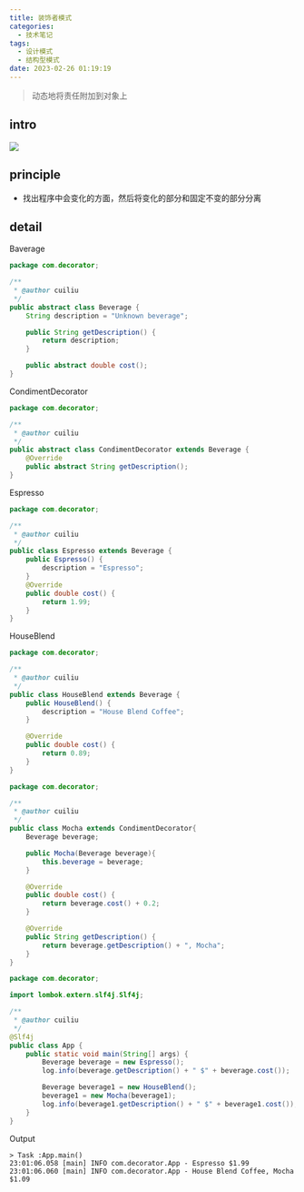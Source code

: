 ```yaml
---
title: 装饰者模式
categories:
  - 技术笔记
tags:
  - 设计模式
  - 结构型模式
date: 2023-02-26 01:19:19
---
```

  
>动态地将责任附加到对象上

<!-- more -->


## intro
![](http://www.plantuml.com/plantuml/png/bP8nJyCm48Lt_mgFHQZz1GnL2n8BKqR4SB6lmPBjY-xE7Lh2RoSABHKLcB14aVpylNlFjnO5rfAYSH54hAEqykY8GObxK4NEgmVf6KN87isjzLJQYADGT75Z1WEjA8DJMm5iAVkGCElz-MH27SztXqOvvCvsE2h4SUWrK9wDt-0U6JeSeU_sXF8NpkZq2__R3DV1AeQD0c_AuR2btGwn2Qd4IoXHqE06kwVWROAG5v_kpoz_K9_8lSAKuIjGU_gvxhqIgMhnI4Lm4p7x7z_Ic7g_Ts_BPNr5_WMehuYPgPkWbKPdZLGlowp7Jqdn0m00)

## principle
- 找出程序中会变化的方面，然后将变化的部分和固定不变的部分分离

## detail
Baverage
```java
package com.decorator;

/**
 * @author cuiliu
 */
public abstract class Beverage {
    String description = "Unknown beverage";

    public String getDescription() {
        return description;
    }

    public abstract double cost();
}
```

CondimentDecorator
```java
package com.decorator;

/**
 * @author cuiliu
 */
public abstract class CondimentDecorator extends Beverage {
    @Override
    public abstract String getDescription();
}
```

Espresso
```java
package com.decorator;

/**
 * @author cuiliu
 */
public class Espresso extends Beverage {
    public Espresso() {
        description = "Espresso";
    }
    @Override
    public double cost() {
        return 1.99;
    }
}
```

HouseBlend
```java
package com.decorator;

/**
 * @author cuiliu
 */
public class HouseBlend extends Beverage {
    public HouseBlend() {
        description = "House Blend Coffee";
    }

    @Override
    public double cost() {
        return 0.89;
    }
}
```

```java
package com.decorator;

/**
 * @author cuiliu
 */
public class Mocha extends CondimentDecorator{
    Beverage beverage;

    public Mocha(Beverage beverage){
        this.beverage = beverage;
    }

    @Override
    public double cost() {
        return beverage.cost() + 0.2;
    }

    @Override
    public String getDescription() {
        return beverage.getDescription() + ", Mocha";
    }
}
```

```java
package com.decorator;

import lombok.extern.slf4j.Slf4j;

/**
 * @author cuiliu
 */
@Slf4j
public class App {
    public static void main(String[] args) {
        Beverage beverage = new Espresso();
        log.info(beverage.getDescription() + " $" + beverage.cost());

        Beverage beverage1 = new HouseBlend();
        beverage1 = new Mocha(beverage1);
        log.info(beverage1.getDescription() + " $" + beverage1.cost());
    }
}
```

Output
```commandline
> Task :App.main()
23:01:06.058 [main] INFO com.decorator.App - Espresso $1.99
23:01:06.060 [main] INFO com.decorator.App - House Blend Coffee, Mocha $1.09
```

